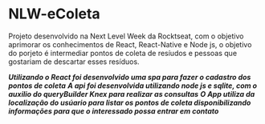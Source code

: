 # NLW-eColeta
Projeto desenvolvido na Next Level Week da Rocktseat, com o objetivo aprimorar os conhecimentos de React, React-Native e Node js, o objetivo do porjeto é intermediar pontos de coleta de resíudos e pessoas que gostariam de descartar esses resíduos.

***Utilizando o React foi desenvolvido uma spa para fazer o cadastro dos pontos de coleta***
***A api foi desenvolvida utilizando node js e sqlite, com o auxilio do queryBuilder Knex para realizar as consultas***
***O App utiliza da localização do usúario para listar os pontos de coleta disponibilizando informações para que o interessado possa entrar em contato***



  
